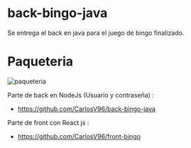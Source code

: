 # back-bingo-java
Se entrega el back en java para el juego de bingo finalizado.

# Paqueteria
![paqueteria](https://user-images.githubusercontent.com/97989722/177808808-c278e5e7-4a76-4981-97c0-610f585ec22d.png)

Parte de back en NodeJs (Usuario y contraseña) :
- https://github.com/CarlosV96/back-bingo-java

Parte de front con React js :
- https://github.com/CarlosV96/front-bingo

